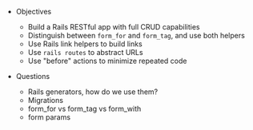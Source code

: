 * Objectives
    - Build a Rails RESTful app with full CRUD capabilities
    - Distinguish between `form_for` and `form_tag`, and use both helpers
    - Use Rails link helpers to build links
    - Use `rails routes` to abstract URLs
    - Use "before" actions to minimize repeated code

* Questions
    - Rails generators, how do we use them?
    - Migrations
    - form_for vs form_tag vs form_with
    - form params